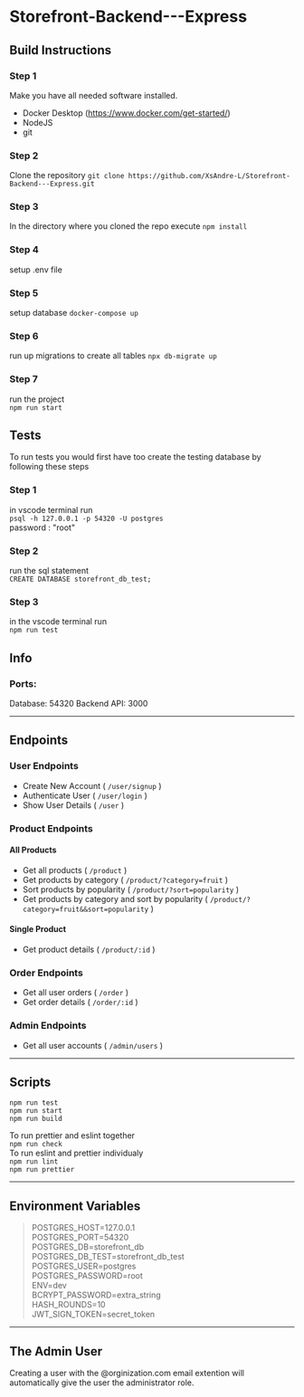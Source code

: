 # Storefront-Backend---Express

## Build Instructions

### Step 1
Make you have all needed software installed.
- Docker Desktop (https://www.docker.com/get-started/)
- NodeJS
- git

### Step 2
Clone the repository
`git clone https://github.com/XsAndre-L/Storefront-Backend---Express.git`

### Step 3
In the directory where you cloned the repo execute `npm install`

### Step 4
setup .env file

### Step 5
setup database
`docker-compose up`

### Step 6
run up migrations to create all tables
`npx db-migrate up`

### Step 7
run the project  
`npm run start`  

## Tests
To run tests you would first have too create the testing database by following these steps
### Step 1
in vscode terminal run  
`psql -h 127.0.0.1 -p 54320 -U postgres`  
password : "root"

### Step 2
run the sql statement  
`CREATE DATABASE storefront_db_test;`

### Step 3
in the vscode terminal run  
`npm run test`  

## Info

### Ports: 
Database: 54320
Backend API: 3000

---
## Endpoints
### User Endpoints
- Create New Account ( `/user/signup` )   
- Authenticate User  ( `/user/login` )  
- Show User Details ( `/user` )  

### Product Endpoints  
#### All Products
- Get all products ( `/product` )  
- Get products by category ( `/product/?category=fruit` )  
- Sort products by popularity ( `/product/?sort=popularity` )  
- Get products by category and sort by popularity ( `/product/?category=fruit&&sort=popularity` )   
#### Single Product
- Get product details ( `/product/:id` ) 

### Order Endpoints
- Get all user orders ( `/order` )   
- Get order details ( `/order/:id` )   

### Admin Endpoints
- Get all user accounts ( `/admin/users` )   

---

## Scripts
`npm run test`   
`npm run start`    
`npm run build`  

To run prettier and eslint together     
`npm run check`  
To run eslint and prettier individualy  
`npm run lint`  
`npm run prettier`

---
## Environment Variables
>POSTGRES_HOST=127.0.0.1  
>POSTGRES_PORT=54320  
>POSTGRES_DB=storefront_db  
>POSTGRES_DB_TEST=storefront_db_test  
>POSTGRES_USER=postgres  
>POSTGRES_PASSWORD=root  
>ENV=dev  
>BCRYPT_PASSWORD=extra_string  
>HASH_ROUNDS=10  
>JWT_SIGN_TOKEN=secret_token  

---
## The Admin User
Creating a user with the @orginization.com email extention will automatically give the user the administrator role.